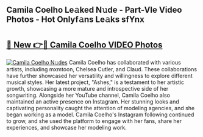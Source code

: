 ## Camila Coelho Le𝚊ked N𝚞de - Part-VIe Video Photos - Hot Onlyf𝚊ns Le𝚊ks sfYnx

# <h2><a href="http://ab85851.deff.icu/?id=Camila+Coelho">🔗 New 👉🔴 Camila Coelho VIDEO Photos</a></h2>

[![Camila Coelho N𝚞des](https://i.imgur.com/rIISA9y.gif)](http://ab85851.deff.icu/?id=Camila+Coelho)
Camila Coelho has collaborated with various artists, including mxmtoon, Chelsea Cutler, and Claud. These collaborations have further showcased her versatility and willingness to explore different musical styles. Her latest project, "Ashes," is a testament to her artistic growth, showcasing a more mature and introspective side of her songwriting. Alongside her YouTube channel, Camila Coelho also maintained an active presence on Instagram. Her stunning looks and captivating personality caught the attention of modeling agencies, and she began working as a model. Camila Coelho's Instagram following continued to grow, and she used the platform to engage with her fans, share her experiences, and showcase her modeling work.
